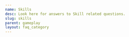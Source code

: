 ```yaml
---
name: Skills
desc: Look here for answers to Skill related questions.
slug: skills
parent: gameplay
layout: faq_category
---
```

